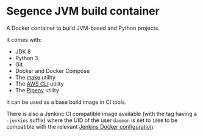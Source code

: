 Segence JVM build container
===========================

A Docker container to build JVM-based and Python projects.

It comes with:
- JDK 8
- Python 3
- Git
- Docker and Docker Compose
- The [make](https://www.gnu.org/software/make/) utility
- The [AWS CLI](https://docs.aws.amazon.com/cli/index.html#lang/en_us) utility
- The [Pipenv](https://pipenv.kennethreitz.org) utility

It can be used as a base build image in CI tools.

There is also a Jenkinc CI compatible image available (with the tag having a `-jenkins` suffix) where the UID of the user `daemon` is set to `1000` to be compatible with the relevant [Jenkins Docker configuration](https://github.com/jenkinsci/docker/blob/master/Dockerfile#L7).
